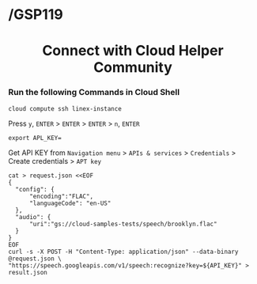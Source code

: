 /GSP119
=======


<div align="center">

# Connect with Cloud Helper Community
</div>

### Run the following Commands in Cloud Shell



```cloud compute ssh linex-instance```

Press ``y``, ``ENTER`` > ``ENTER`` > ``ENTER`` > ``n``, ``ENTER``

```
export APL_KEY=
```


Get API KEY from  ``Navigation menu`` > ``APIs & services`` > ``Credentials`` > Create credentials > ``APT
key``

```
cat > request.json <<EOF
{
  "config": {
      "encoding":"FLAC",
      "languageCode": "en-US"
  },
  "audio": {
      "uri":"gs://cloud-samples-tests/speech/brooklyn.flac"
  }
}
EOF
curl -s -X POST -H "Content-Type: application/json" --data-binary @request.json \
"https://speech.googleapis.com/v1/speech:recognize?key=${API_KEY}" > result.json
```
